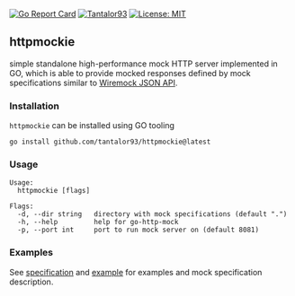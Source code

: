 [![Go Report Card](https://goreportcard.com/badge/github.com/tantalor93/httpmockie)](https://goreportcard.com/report/github.com/tantalor93/httpmockie)
[![Tantalor93](https://circleci.com/gh/Tantalor93/httpmockie/tree/master.svg?style=svg)](https://circleci.com/gh/Tantalor93/httpmockie?branch=master)
[![License: MIT](https://img.shields.io/badge/License-MIT-yellow.svg)](https://github.com/tantalor93/httpmockie/blob/master/LICENSE)

## httpmockie
simple standalone high-performance mock HTTP server implemented in GO, which is able to provide mocked responses defined by 
mock specifications similar to [Wiremock JSON API](https://wiremock.org/docs/stubbing/).

### Installation
`httpmockie` can be installed using GO tooling

```
go install github.com/tantalor93/httpmockie@latest
```

### Usage
```
Usage:
  httpmockie [flags]

Flags:
  -d, --dir string   directory with mock specifications (default ".")
  -h, --help         help for go-http-mock
  -p, --port int     port to run mock server on (default 8081)
```

### Examples
See [specification](docs/specification.md) and [example](docs/example.md) for examples and mock specification description.

